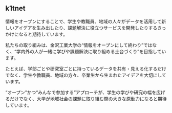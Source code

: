 ## k1tnet

情報をオープンにすることで、学生や教職員、地域の人々がデータを活用して新しいアイデアを生み出したり、課題解決に役立つサービスを開発したりするきっかけになると期待しています。

私たちの取り組みは、金沢工業大学の“情報をオープンにして終わり”ではなく、“学内外の人が一緒に学びや課題解決に取り組める土台づくり”を目指しています。

たとえば、学部ごとや研究室ごとに持っているデータを共有・見える化するだけでなく、学生や教職員、地域の方々、卒業生から生まれたアイデアを大切にしています。

“オープン”かつ“みんなで参加する”アプローチが、学生の学びや研究の幅を広げるだけでなく、大学が地域社会の課題に取り組む際の大きな原動力になると期待しています。

